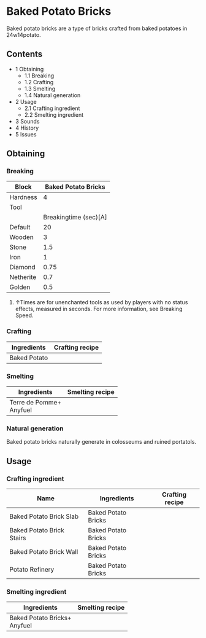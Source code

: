 # Baked Potato Bricks
Baked potato bricks are a type of bricks crafted from baked potatoes in 24w14potato.

## Contents
- 1 Obtaining
	- 1.1 Breaking
	- 1.2 Crafting
	- 1.3 Smelting
	- 1.4 Natural generation
- 2 Usage
	- 2.1 Crafting ingredient
	- 2.2 Smelting ingredient
- 3 Sounds
- 4 History
- 5 Issues

## Obtaining
### Breaking
| Block     | Baked Potato Bricks   |
|-----------|-----------------------|
| Hardness  | 4                     |
| Tool      |                       |
|           | Breakingtime (sec)[A] |
| Default   | 20                    |
| Wooden    | 3                     |
| Stone     | 1.5                   |
| Iron      | 1                     |
| Diamond   | 0.75                  |
| Netherite | 0.7                   |
| Golden    | 0.5                   |

1. ↑Times are for unenchanted tools as used by players with no status effects, measured in seconds. For more information, see Breaking Speed.

### Crafting
| Ingredients  | Crafting recipe |
|--------------|-----------------|
| Baked Potato |                 |

### Smelting
| Ingredients                 | Smelting recipe |
|-----------------------------|-----------------|
| Terre de Pomme+<br/>Anyfuel |                 |

### Natural generation
Baked potato bricks naturally generate in colosseums and ruined portatols.

## Usage
### Crafting ingredient
| Name                      | Ingredients         | Crafting recipe |
|---------------------------|---------------------|-----------------|
| Baked Potato Brick Slab   | Baked Potato Bricks |                 |
| Baked Potato Brick Stairs | Baked Potato Bricks |                 |
| Baked Potato Brick Wall   | Baked Potato Bricks |                 |
| Potato Refinery           | Baked Potato Bricks |                 |

### Smelting ingredient
| Ingredients                      | Smelting recipe |
|----------------------------------|-----------------|
| Baked Potato Bricks+<br/>Anyfuel |                 |


